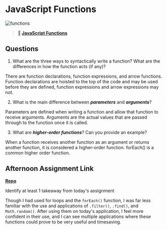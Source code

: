 # JavaScript Functions

![functions](https://bcw.blob.core.windows.net/public/img/function-anatomy.jpg)

> **📖 [JavaScript Functions](https://codeworksacademy.com/fs-student-guide/resources/wk2/02-Functions)**

## Questions

1. What are the three ways to syntactically write a function? What are the differences in how the function acts (if any)?

There are function declarations, function expressions, and arrow functions. Function declarations are hoisted to the top of the code and may be used before they are defined, function expressions and arrow expressions may not. 

2. What is the main difference between ***parameters*** and ***arguments***?

Parameters are defined when writing a function and allow that function to receive arguments. Arguments are the actual values that are passed through to the function once it is called. 

3. What are ***higher-order functions***? Can you provide an example?

When a function receives another function as an argument or returns another function, it is considered a higher-order function. forEach() is a common higher order function.

## Afternoon Assignment Link

**[Repo](https://elizabethkeyes.github.io/warehouse-manager/)**

Identify at least 1 takeaway from today's assignment

Though I had used for loops and the `forEach()` function, I was far less familiar with the use and applications of `.filter()`, `.find()`, and `Math.random()`. After using them on today's application, I feel more confident in their use, and I can see multiple applications where these functions could prove to be very useful and timesaving. 
